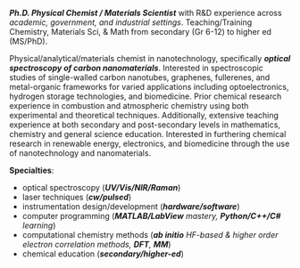 __*Ph.D. Physical Chemist / Materials Scientist*__  with R&D experience across *academic, government, and industrial settings*. Teaching/Training Chemistry, Materials Sci, & Math from secondary (Gr 6-12) to higher ed (MS/PhD).

Physical/analytical/materials chemist in nanotechnology, specifically __*optical spectroscopy of carbon nanomaterials*__. Interested in spectroscopic studies of single-walled carbon nanotubes, graphenes, fullerenes, and metal-organic frameworks for varied applications including optoelectronics, hydrogen storage technologies, and biomedicine. Prior chemical research experience in combustion and atmospheric chemistry using both experimental and theoretical techniques. Additionally, extensive teaching experience at both secondary and post-secondary levels in mathematics, chemistry and general science education. Interested in furthering chemical research in renewable energy, electronics, and biomedicine through the use of nanotechnology and nanomaterials.

__Specialties__:
* optical spectroscopy (__*UV/Vis/NIR/Raman*__)
* laser techniques (__*cw/pulsed*__)
* instrumentation design/development (__*hardware/software*__)
* computer programming (*__MATLAB/LabView__ mastery, __Python/C++/C#__ learning*)
* computational chemistry methods (*__ab initio__ HF-based & higher order electron correlation methods, __DFT__, __MM__*) 
* chemical education (__*secondary/higher-ed*__)
